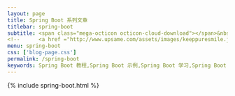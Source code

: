 ```yaml
---
layout: page
title: Spring Boot 系列文章
titlebar: spring-boot
subtitle: <span class="mega-octicon octicon-cloud-download"></span>&nbsp;&nbsp;
<!--      <a href ="http://www.upsame.com/assets/images/keeppuresmile.jpg">关注公众号：<font color="#00FF00">NONONO </font>，回复"springboot" 进群交流。</a> -->
menu: spring-boot
css: ['blog-page.css']
permalink: /spring-boot
keywords: Spring Boot 教程,Spring Boot 示例,Spring Boot 学习,Spring Boot 资源,Spring Boot 2.0
---
```


{% include spring-boot.html %}